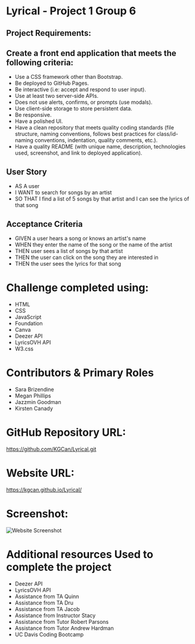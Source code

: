 # Lyrical - Project 1 Group 6

## Project Requirements:

## Create a front end application that meets the following criteria:
* Use a CSS framework other than Bootstrap.
* Be deployed to GitHub Pages.
* Be interactive (i.e: accept and respond to user input).
* Use at least two server-side APIs.
* Does not use alerts, confirms, or prompts (use modals).
* Use client-side storage to store persistent data.
* Be responsive.
* Have a polished UI.
* Have a clean repository that meets quality coding standards (file structure, naming conventions, follows best practices for class/id-naming conventions, indentation, quality comments, etc.).
* Have a quality README (with unique name, description, technologies used, screenshot, and link to deployed application).

## User Story
* AS A user
* I WANT to search for songs by an artist
* SO THAT I find a list of 5 songs by that artist and I can see the lyrics of that song

## Acceptance Criteria

* GIVEN a user hears a song or knows an artist's name
* WHEN they enter the name of the song or the name of the artist
* THEN user sees a list of songs by that artist
* THEN the user can click on the song they are interested in
* THEN the user sees the lyrics for that song

# Challenge completed using:

* HTML
* CSS
* JavaScript
* Foundation
* Canva
* Deezer API
* LyricsOVH API
* W3.css

# Contributors & Primary Roles

* Sara Brizendine
* Megan Phillips
* Jazzmin Goodman
* Kirsten Canady

# GitHub Repository URL:

https://github.com/KGCan/Lyrical.git

# Website URL:

https://kgcan.github.io/Lyrical/

# Screenshot:

![Website Screenshot](https://user-images.githubusercontent.com/88002224/142351037-c9e40536-fd20-40ca-9419-523fd34b1c81.png)

# Additional resources Used to complete the project

* Deezer API
* LyricsOVH API
* Assistance from TA Quinn
* Assistance from TA Dru
* Assistance from TA Jacob
* Assistance from Instructor Stacy
* Assistance from Tutor Robert Parsons
* Assistance from Tutor Andrew Hardman
* UC Davis Coding Bootcamp